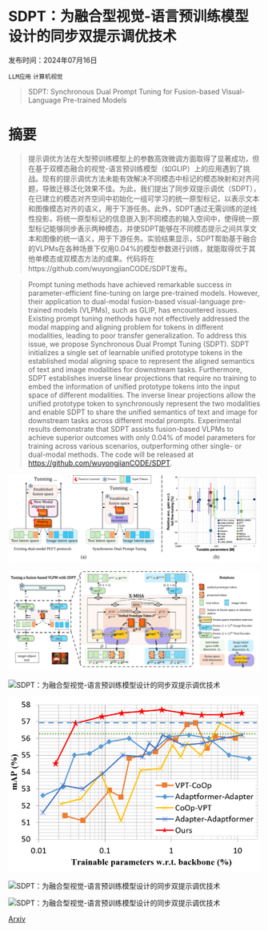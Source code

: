 # SDPT：为融合型视觉-语言预训练模型设计的同步双提示调优技术

发布时间：2024年07月16日

`LLM应用` `计算机视觉`

> SDPT: Synchronous Dual Prompt Tuning for Fusion-based Visual-Language Pre-trained Models

# 摘要

> 提示调优方法在大型预训练模型上的参数高效微调方面取得了显著成功，但在基于双模态融合的视觉-语言预训练模型（如GLIP）上的应用遇到了挑战。现有的提示调优方法未能有效解决不同模态中标记的模态映射和对齐问题，导致迁移泛化效果不佳。为此，我们提出了同步双提示调优（SDPT），在已建立的模态对齐空间中初始化一组可学习的统一原型标记，以表示文本和图像模态对齐的语义，用于下游任务。此外，SDPT通过无需训练的逆线性投影，将统一原型标记的信息嵌入到不同模态的输入空间中，使得统一原型标记能够同步表示两种模态，并使SDPT能够在不同模态提示之间共享文本和图像的统一语义，用于下游任务。实验结果显示，SDPT帮助基于融合的VLPMs在各种场景下仅用0.04%的模型参数进行训练，就能取得优于其他单模态或双模态方法的成果。代码将在https://github.com/wuyongjianCODE/SDPT发布。

> Prompt tuning methods have achieved remarkable success in parameter-efficient fine-tuning on large pre-trained models. However, their application to dual-modal fusion-based visual-language pre-trained models (VLPMs), such as GLIP, has encountered issues. Existing prompt tuning methods have not effectively addressed the modal mapping and aligning problem for tokens in different modalities, leading to poor transfer generalization. To address this issue, we propose Synchronous Dual Prompt Tuning (SDPT). SDPT initializes a single set of learnable unified prototype tokens in the established modal aligning space to represent the aligned semantics of text and image modalities for downstream tasks. Furthermore, SDPT establishes inverse linear projections that require no training to embed the information of unified prototype tokens into the input space of different modalities. The inverse linear projections allow the unified prototype token to synchronously represent the two modalities and enable SDPT to share the unified semantics of text and image for downstream tasks across different modal prompts. Experimental results demonstrate that SDPT assists fusion-based VLPMs to achieve superior outcomes with only 0.04\% of model parameters for training across various scenarios, outperforming other single- or dual-modal methods. The code will be released at https://github.com/wuyongjianCODE/SDPT.

![SDPT：为融合型视觉-语言预训练模型设计的同步双提示调优技术](../../../paper_images/2407.11414/compare.png)

![SDPT：为融合型视觉-语言预训练模型设计的同步双提示调优技术](../../../paper_images/2407.11414/detailmethod.png)

![SDPT：为融合型视觉-语言预训练模型设计的同步双提示调优技术](../../../paper_images/2407.11414/cam3_compress.png)

![SDPT：为融合型视觉-语言预训练模型设计的同步双提示调优技术](../../../paper_images/2407.11414/opt_curve.png)

![SDPT：为融合型视觉-语言预训练模型设计的同步双提示调优技术](../../../paper_images/2407.11414/coco_compress.png)

![SDPT：为融合型视觉-语言预训练模型设计的同步双提示调优技术](../../../paper_images/2407.11414/ODinW12_compress.png)

[Arxiv](https://arxiv.org/abs/2407.11414)